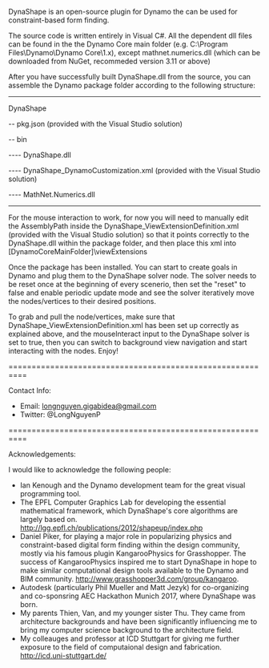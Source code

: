DynaShape is an open-source plugin for Dynamo the can be used for constraint-based form finding.

The source code is written entirely in Visual C#. All the dependent dll files can be found in the the Dynamo Core main folder (e.g. C:\Program Files\Dynamo\Dynamo Core\1.x), except mathnet.numerics.dll (which can be downloaded from NuGet, recommeded version 3.11 or above)

After you have successfully built DynaShape.dll from the source, you can assemble the Dynamo package folder according to the following structure:

---------------------------------------------------------------------------------------

DynaShape

-- pkg.json (provided with the Visual Studio solution)

-- bin

---- DynaShape.dll
 
---- DynaShape_DynamoCustomization.xml (provided with the Visual Studio  solution)
 
---- MathNet.Numerics.dll

---------------------------------------------------------------------------------------

For the mouse interaction to work, for now you will need to manually edit the AssemblyPath inside the DynaShape_ViewExtensionDefinition.xml (provided with the Visual Studio  solution) so that it points correctly to the DynaShape.dll within the package folder, and then place this xml into [DynamoCoreMainFolder]\viewExtensions

Once the package has been installed. You can start to create goals in Dynamo and plug them to the DynaShape solver node. The solver needs to be reset once at the beginning of every scenerio, then set the "reset" to false and enable periodic update mode and see the solver iteratively move the nodes/vertices to their desired positions.

To grab and pull the node/vertices, make sure that DynaShape_ViewExtensionDefinition.xml has been set up correctly as explained above, and the mouseInteract input to the DynaShape solver is set to true, then you can switch to background view navigation and start interacting with the nodes. Enjoy! 

==========================================================

Contact Info:
- Email: longnguyen.gigabidea@gmail.com
- Twitter: @LongNguyenP

==========================================================

Acknowledgements:

I would like to acknowledge the following people:
- Ian Kenough and the Dynamo development team for the great visual programming tool.
- The EPFL Computer Graphics Lab for developing the essential mathematical framework, which DynaShape's core algorithms are largely based on. http://lgg.epfl.ch/publications/2012/shapeup/index.php
- Daniel Piker, for playing a major role in popularizing physics and constraint-based digital form finding within the design community, mostly via his famous plugin KangarooPhysics for Grasshopper. The success of KangarooPhysics inspired me to start DynaShape in hope to make similar computational design tools available to the Dynamo and BIM community.
http://www.grasshopper3d.com/group/kangaroo.
- Autodesk (particularly Phil Mueller and Matt Jezyk) for co-organizing and co-sponsring AEC Hackathon Munich 2017, where DynaShape was born.
- My parents Thien, Van, and my younger sister Thu. They came from architecture backgrounds and have been significantly influencing me to bring my computer science background to the architecture field.
- My colleauges and professor at ICD Stuttgart for giving me further exposure to the field of computaional design and fabrication. http://icd.uni-stuttgart.de/

